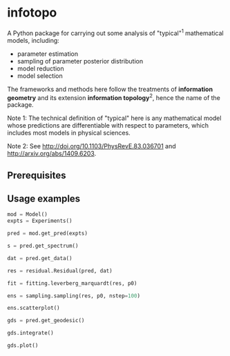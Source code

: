 # infotopo

A Python package for carrying out some analysis of "typical"<sup>1</sup> mathematical models, including:
* parameter estimation 
* sampling of parameter posterior distribution
* model reduction
* model selection

The frameworks and methods here follow the treatments of **information geometry** and its extension **information topology**<sup>2</sup>, hence the name of the package. 

Note 1: The technical definition of "typical" here is any mathematical model whose predictions are differentiable with respect to parameters, which includes most models in physical sciences. 

Note 2: See http://doi.org/10.1103/PhysRevE.83.036701 and http://arxiv.org/abs/1409.6203. 

## Prerequisites


## Usage examples
```python
mod = Model()
expts = Experiments()

pred = mod.get_pred(expts)

s = pred.get_spectrum()

dat = pred.get_data()

res = residual.Residual(pred, dat)

fit = fitting.leverberg_marquardt(res, p0)

ens = sampling.sampling(res, p0, nstep=100)

ens.scatterplot()

gds = pred.get_geodesic()

gds.integrate()

gds.plot()

```
